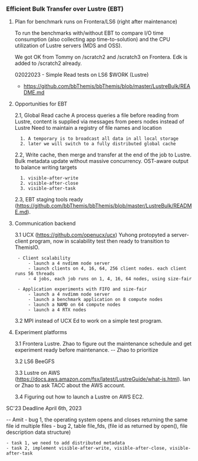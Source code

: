 ### Efficient Bulk Transfer over Lustre (EBT)

1. Plan for benchmark runs on Frontera/LS6 (right after maintenance)

	To run the benchmarks with/without EBT to compare I/O time consumption (also collecting app time-to-solution) and the CPU utilization of Lustre servers (MDS and OSS).

	We got OK from Tommy on /scratch2 and /scratch3 on Frontera. Edk is added to /scratch2 already.

	02022023 - Simple Read tests on LS6 $WORK (Lustre)
	- https://github.com/bbThemis/bbThemis/blob/master/LustreBulk/README.md


2. Opportunities for EBT

	2.1, Global Read cache
		 A process queries a file before reading from Lustre, content is supplied via messages from peers nodes instead of Lustre
		 Need to maintain a registry of file names and location

		 1. A temporary is to broadcast all data in all local storage
		 2. later we will switch to a fully distributed global cache

	2.2, Write cache, then merge and transfer at the end of the job to Lustre. 
		 Bulk metadata update without massive concurrency.
		 OST-aware output to balance writing targets

		 1. visible-after-write
		 2. visible-after-close
		 3. visible-after-task

	2.3, EBT staging tools ready (https://github.com/bbThemis/bbThemis/blob/master/LustreBulk/README.md). 

3. Communication backend

	3.1 UCX (https://github.com/openucx/ucx)
		Yuhong protopyted a server-client program, now in scalability test then ready to transition to ThemisIO.

		- Client scalability
			- launch a 4 nvdimm node server
			- launch clients on 4, 16, 64, 256 client nodes. each client runs 56 threads
			- 4 jobs, each job runs on 1, 4, 16, 64 nodes, using size-fair

		- Application experiments with FIFO and size-fair
			- launch a 4 nvdimm node server
			- launch a benchmark application on 8 compute nodes
			- launch a NAMD on 64 compute nodes
			- launch a 4 RTX nodes

	3.2 MPI instead of UCX
		Ed to work on a simple test program.

4. Experiment platforms

	3.1 Frontera Lustre. Zhao to figure out the maintenance schedule and get experiment ready before maintenance. -- Zhao to prioritize

	3.2 LS6 BeeGFS

	3.3 Lustre on AWS (https://docs.aws.amazon.com/fsx/latest/LustreGuide/what-is.html). Ian or Zhao to ask TACC about the AWS account.

	3.4 Figuring out how to launch a Lustre on AWS EC2. 

SC'23 Deadline April 6th, 2023


-- Amit 
	- bug 1, the operating system opens and closes returning the same file id multiple files 
	- bug 2, table file_fds, (file id as returned by open(), file description data structure)

	- task 1, we need to add distributed metadata
	- task 2, implement visible-after-write, visible-after-close, visible-after-task
